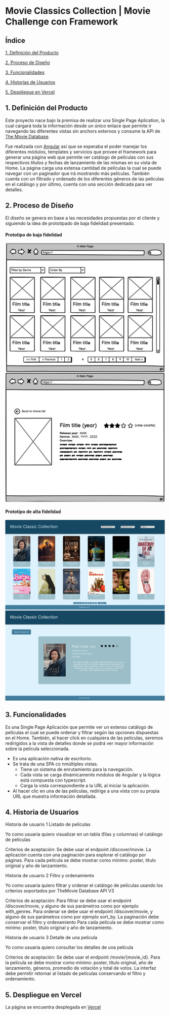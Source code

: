 # Movie Classics Collection | Movie Challenge con Framework


## Índice

[1. Definición del Producto](#1-definición-del-producto)

[2. Proceso de Diseño](#2-proceso-de-diseño)

[3. Funcionalidades](#3-funcionalidades)

[4. Historias de Usuarios](#4-historias-de-usuarios)

[5. Despliegue en Vercel](#5-despliegue-en-vercel)

## 1. Definición del Producto

Este proyecto nace bajo la premisa de realizar una Single Page Aplication, la cual cargará toda la información desde un único enlace que permite ir navegando las diferentes vistas sin anchors externos y consume la API de [The Movie Database](https://developer.themoviedb.org/reference). 

Fue realizada con [Angular](https://angular.io/tutorial) así que se esperaba el poder manejar los diferentes módulos, templates y servicios que provee el framework para generar una página web que permite ver catálogo de películas con sus respectivos títulos y fechas de lanzamiento de las mismas en su vista de Home. La página carga una extensa cantidad de películas la cual se puede navegar con un paginador que irá mostrando más películas. También cuenta con un filtrado y ordenado de los diferentes géneros de las películas en el catálogo y por último, cuenta con una sección dedicada para ver detalles.

## 2. Proceso de Diseño

El diseño se genera en base a las necesidades propuestas por el cliente y siguiendo la idea de prototipado de baja fidelidad presentado. 

#### Prototipo de baja fidelidad
![Home](/movie-challenge/src/assets/bajahome.png)
![Details](/movie-challenge/src/assets/bajadetails.png)

#### Prototipo de alta fidelidad
![Home](/movie-challenge/src/assets/altahome.png)
![Details](/movie-challenge/src/assets/altadetails.png)

## 3. Funcionalidades

Es una Single Page Aplicación que permite ver un extenso catálogo de películas el cual se puede ordenar y filtrar según las opciones dispuestas en el Home. También, al hacer click en cualquiera de las películas, seremos redirigidos a la vista de detalles donde se podrá ver mayor información sobre la película seleccionada.

 - Es una aplicación nativa de escritorio.
 - Se trata de una SPA co nmúltiples vistas.
    - Tiene un sistema de enrutamiento para la navegación.
    - Cada vista se carga dinámicamente módulos de Angular y la lógica está compuesta con typescript.
    - Carga la vista correspondiente a la URL al iniciar la aplicación.
 - Al hacer clic en una de las películas, redirige a una vista con su propia URL que muestra información detallada.


## 4. Historia de Usuarios


Historia de usuario 1
Listado de películas

Yo como usuaria quiero visualizar en un tabla (filas y columnas) el catálogo de películas

Criterios de aceptación:
Se debe usar el endpoint /discover/movie.
La aplicación cuenta con una paginación para explorar el catálogo por páginas.
Para cada película se debe mostrar como mínimo: poster, título original y año de lanzamiento.


Historia de usuario 2
Filtro y ordenamiento

Yo como usuaria quiero filtrar y ordenar el catálogo de películas usando los criterios soportados por TheMovie Database API V3

Criterios de aceptación:
Para filtrar se debe usar el endpoint /discover/movie, y alguno de sus parámetros como por ejemplo with_genres.
Para ordenar se debe usar el endpoint /discover/movie, y alguno de sus parámetros como por ejemplo sort_by.
La paginación debe conservar el filtro y ordenamiento
Para cada película se debe mostrar como mínimo: poster, título original y año de lanzamiento.

Historia de usuario 3
Detalle de una película

Yo como usuaria quiero consultar los detalles de una película

Criterios de aceptación:
Se debe usar el endpoint /movie/{movie_id}.
Para la película se debe mostrar como mínimo: poster, título original, año de lanzamiento, géneros, promedio de votación y total de votos.
La interfaz debe permitir retornar al listado de películas conservando el filtro y ordenamiento.

## 5. Despliegue en Vercel

La página se encuentra desplegada en [Vercel](https://movie-classic-collection.vercel.app/home)